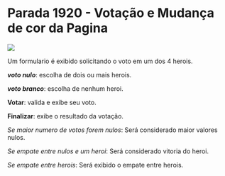 
# Parada 1920 - Votação e Mudança de cor da Pagina
![](https://i.ibb.co/bv0ZLrL/aaaag.png)


Um formulario é exibido solicitando o voto em um dos 4 herois. 


**_voto nulo_**: escolha de dois ou mais herois. 


**_voto branco_**: escolha de nenhum heroi. 


**Votar**: valida e exibe seu voto. 


**Finalizar**: exibe o resultado da votação.

_Se maior numero de votos forem nulos_: Será considerado maior valores nulos. 

_Se empate entre nulos e um heroi_: Será considerado vitoria do heroi. 

_Se empate entre  herois_: Será exibido o empate entre herois.


